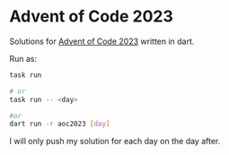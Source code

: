 # Advent of Code 2023

Solutions for [Advent of Code 2023](https://adventofcode.com/2023) written in dart.

Run as:

```bash
task run

# or
task run -- <day>

#or
dart run -r aoc2023 [day]
```

I will only push my solution for each day on the day after.
